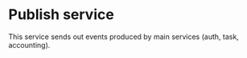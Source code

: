 # Publish service

This service sends out events produced by main services (auth, task, accounting).